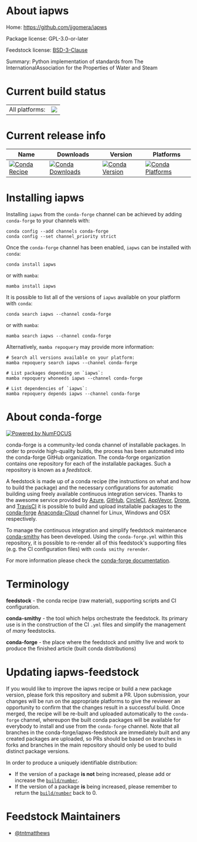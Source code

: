 About iapws
===========

Home: https://github.com/jjgomera/iapws

Package license: GPL-3.0-or-later

Feedstock license: [BSD-3-Clause](https://github.com/conda-forge/iapws-feedstock/blob/main/LICENSE.txt)

Summary: Python implementation of standards from The InternationalAssociation for the Properties of Water and Steam

Current build status
====================


<table><tr><td>All platforms:</td>
    <td>
      <a href="https://dev.azure.com/conda-forge/feedstock-builds/_build/latest?definitionId=4463&branchName=main">
        <img src="https://dev.azure.com/conda-forge/feedstock-builds/_apis/build/status/iapws-feedstock?branchName=main">
      </a>
    </td>
  </tr>
</table>

Current release info
====================

| Name | Downloads | Version | Platforms |
| --- | --- | --- | --- |
| [![Conda Recipe](https://img.shields.io/badge/recipe-iapws-green.svg)](https://anaconda.org/conda-forge/iapws) | [![Conda Downloads](https://img.shields.io/conda/dn/conda-forge/iapws.svg)](https://anaconda.org/conda-forge/iapws) | [![Conda Version](https://img.shields.io/conda/vn/conda-forge/iapws.svg)](https://anaconda.org/conda-forge/iapws) | [![Conda Platforms](https://img.shields.io/conda/pn/conda-forge/iapws.svg)](https://anaconda.org/conda-forge/iapws) |

Installing iapws
================

Installing `iapws` from the `conda-forge` channel can be achieved by adding `conda-forge` to your channels with:

```
conda config --add channels conda-forge
conda config --set channel_priority strict
```

Once the `conda-forge` channel has been enabled, `iapws` can be installed with `conda`:

```
conda install iapws
```

or with `mamba`:

```
mamba install iapws
```

It is possible to list all of the versions of `iapws` available on your platform with `conda`:

```
conda search iapws --channel conda-forge
```

or with `mamba`:

```
mamba search iapws --channel conda-forge
```

Alternatively, `mamba repoquery` may provide more information:

```
# Search all versions available on your platform:
mamba repoquery search iapws --channel conda-forge

# List packages depending on `iapws`:
mamba repoquery whoneeds iapws --channel conda-forge

# List dependencies of `iapws`:
mamba repoquery depends iapws --channel conda-forge
```


About conda-forge
=================

[![Powered by
NumFOCUS](https://img.shields.io/badge/powered%20by-NumFOCUS-orange.svg?style=flat&colorA=E1523D&colorB=007D8A)](https://numfocus.org)

conda-forge is a community-led conda channel of installable packages.
In order to provide high-quality builds, the process has been automated into the
conda-forge GitHub organization. The conda-forge organization contains one repository
for each of the installable packages. Such a repository is known as a *feedstock*.

A feedstock is made up of a conda recipe (the instructions on what and how to build
the package) and the necessary configurations for automatic building using freely
available continuous integration services. Thanks to the awesome service provided by
[Azure](https://azure.microsoft.com/en-us/services/devops/), [GitHub](https://github.com/),
[CircleCI](https://circleci.com/), [AppVeyor](https://www.appveyor.com/),
[Drone](https://cloud.drone.io/welcome), and [TravisCI](https://travis-ci.com/)
it is possible to build and upload installable packages to the
[conda-forge](https://anaconda.org/conda-forge) [Anaconda-Cloud](https://anaconda.org/)
channel for Linux, Windows and OSX respectively.

To manage the continuous integration and simplify feedstock maintenance
[conda-smithy](https://github.com/conda-forge/conda-smithy) has been developed.
Using the ``conda-forge.yml`` within this repository, it is possible to re-render all of
this feedstock's supporting files (e.g. the CI configuration files) with ``conda smithy rerender``.

For more information please check the [conda-forge documentation](https://conda-forge.org/docs/).

Terminology
===========

**feedstock** - the conda recipe (raw material), supporting scripts and CI configuration.

**conda-smithy** - the tool which helps orchestrate the feedstock.
                   Its primary use is in the construction of the CI ``.yml`` files
                   and simplify the management of *many* feedstocks.

**conda-forge** - the place where the feedstock and smithy live and work to
                  produce the finished article (built conda distributions)


Updating iapws-feedstock
========================

If you would like to improve the iapws recipe or build a new
package version, please fork this repository and submit a PR. Upon submission,
your changes will be run on the appropriate platforms to give the reviewer an
opportunity to confirm that the changes result in a successful build. Once
merged, the recipe will be re-built and uploaded automatically to the
`conda-forge` channel, whereupon the built conda packages will be available for
everybody to install and use from the `conda-forge` channel.
Note that all branches in the conda-forge/iapws-feedstock are
immediately built and any created packages are uploaded, so PRs should be based
on branches in forks and branches in the main repository should only be used to
build distinct package versions.

In order to produce a uniquely identifiable distribution:
 * If the version of a package **is not** being increased, please add or increase
   the [``build/number``](https://docs.conda.io/projects/conda-build/en/latest/resources/define-metadata.html#build-number-and-string).
 * If the version of a package **is** being increased, please remember to return
   the [``build/number``](https://docs.conda.io/projects/conda-build/en/latest/resources/define-metadata.html#build-number-and-string)
   back to 0.

Feedstock Maintainers
=====================

* [@tntmatthews](https://github.com/tntmatthews/)

